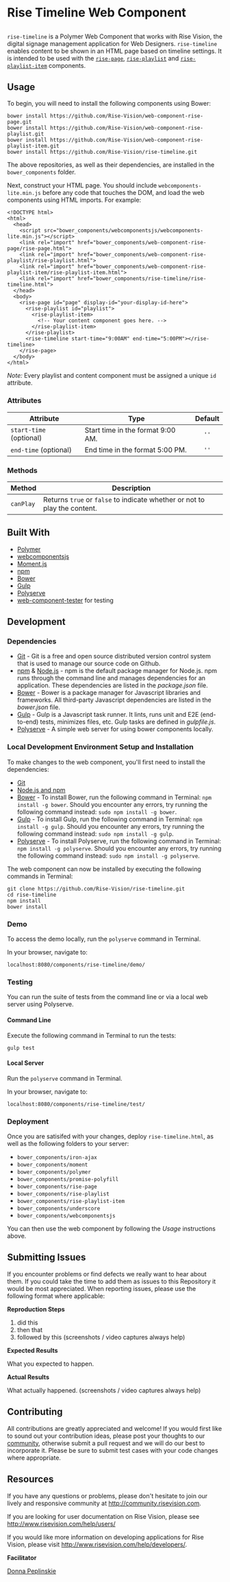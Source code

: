 # Rise Timeline Web Component

##
`rise-timeline` is a Polymer Web Component that works with Rise Vision, the digital signage management application for Web Designers. `rise-timeline` enables content to be shown in an HTML page based on timeline settings. It is intended to be used with the [`rise-page`](https://github.com/Rise-Vision/web-component-rise-page), [`rise-playlist`](https://github.com/Rise-Vision/web-component-rise-playlist) and [`rise-playlist-item`](https://github.com/Rise-Vision/web-component-rise-playlist-item) components.

## Usage
To begin, you will need to install the following components using Bower:
```
bower install https://github.com/Rise-Vision/web-component-rise-page.git
bower install https://github.com/Rise-Vision/web-component-rise-playlist.git
bower install https://github.com/Rise-Vision/web-component-rise-playlist-item.git
bower install https://github.com/Rise-Vision/rise-timeline.git
```

The above repositories, as well as their dependencies, are installed in the `bower_components` folder.

Next, construct your HTML page. You should include `webcomponents-lite.min.js` before any code that touches the DOM, and load the web components using HTML imports. For example:
```
<!DOCTYPE html>
<html>
  <head>
    <script src="bower_components/webcomponentsjs/webcomponents-lite.min.js"></script>
    <link rel="import" href="bower_components/web-component-rise-page/rise-page.html">
    <link rel="import" href="bower_components/web-component-rise-playlist/rise-playlist.html">
    <link rel="import" href="bower_components/web-component-rise-playlist-item/rise-playlist-item.html">
    <link rel="import" href="bower_components/rise-timeline/rise-timeline.html">
  </head>
  <body>
    <rise-page id="page" display-id="your-display-id-here">
      <rise-playlist id="playlist">
        <rise-playlist-item>
          <!-- Your content component goes here. -->
        </rise-playlist-item>
      </rise-playlist>
      <rise-timeline start-time="9:00AM" end-time="5:00PM"></rise-timeline>
    </rise-page>
  </body>
</html>
```

*Note:* Every playlist and content component must be assigned a unique `id` attribute.

### Attributes
| Attribute               | Type                              | Default |
| ----------------------- | --------------------------------- | :-----: |
| `start-time` (optional) | Start time in the format 9:00 AM. | `''`    |
| `end-time` (optional)   | End time in the format 5:00 PM.   | `''`    |

### Methods
| Method    | Description                                                               |
| --------- | ------------------------------------------------------------------------- |
| `canPlay` | Returns `true` or `false` to indicate whether or not to play the content. |

## Built With
- [Polymer](https://www.polymer-project.org/)
- [webcomponentsjs](https://github.com/webcomponents/webcomponentsjs)
- [Moment.js](http://momentjs.com/)
- [npm](https://www.npmjs.org)
- [Bower](http://bower.io/)
- [Gulp](http://gulpjs.com/)
- [Polyserve](https://www.npmjs.com/package/polyserve)
- [web-component-tester](https://github.com/Polymer/web-component-tester) for testing

## Development

### Dependencies
* [Git](http://git-scm.com/) - Git is a free and open source distributed version control system that is used to manage our source code on Github.
* [npm](https://www.npmjs.org/) & [Node.js](http://nodejs.org/) - npm is the default package manager for Node.js. npm runs through the command line and manages dependencies for an application. These dependencies are listed in the _package.json_ file.
* [Bower](http://bower.io/) - Bower is a package manager for Javascript libraries and frameworks. All third-party Javascript dependencies are listed in the _bower.json_ file.
* [Gulp](http://gulpjs.com/) - Gulp is a Javascript task runner. It lints, runs unit and E2E (end-to-end) tests, minimizes files, etc. Gulp tasks are defined in _gulpfile.js_.
* [Polyserve](https://www.npmjs.com/package/polyserve) - A simple web server for using bower components locally.

### Local Development Environment Setup and Installation
To make changes to the web component, you'll first need to install the dependencies:

- [Git](http://git-scm.com/book/en/v2/Getting-Started-Installing-Git)
- [Node.js and npm](http://blog.nodeknockout.com/post/65463770933/how-to-install-node-js-and-npm)
- [Bower](http://bower.io/#install-bower) - To install Bower, run the following command in Terminal: `npm install -g bower`. Should you encounter any errors, try running the following command instead: `sudo npm install -g bower`.
- [Gulp](https://github.com/gulpjs/gulp/blob/master/docs/getting-started.md) - To install Gulp, run the following command in Terminal: `npm install -g gulp`. Should you encounter any errors, try running the following command instead: `sudo npm install -g gulp`.
- [Polyserve](https://www.npmjs.com/package/polyserve) - To install Polyserve, run the following command in Terminal: `npm install -g polyserve`. Should you encounter any errors, try running the following command instead: `sudo npm install -g polyserve`.

The web component can now be installed by executing the following commands in Terminal:
```
git clone https://github.com/Rise-Vision/rise-timeline.git
cd rise-timeline
npm install
bower install
```

### Demo
To access the demo locally, run the `polyserve` command in Terminal.

In your browser, navigate to:
```
localhost:8080/components/rise-timeline/demo/
```

### Testing
You can run the suite of tests from the command line or via a local web server using Polyserve.

#### Command Line
Execute the following command in Terminal to run the tests:
```
gulp test
```

#### Local Server
Run the `polyserve` command in Terminal.

In your browser, navigate to:
```
localhost:8080/components/rise-timeline/test/
```

### Deployment
Once you are satisifed with your changes, deploy `rise-timeline.html`, as well as the following folders to your server:
* `bower_components/iron-ajax`
* `bower_components/moment`
* `bower_components/polymer`
* `bower_components/promise-polyfill`
* `bower_components/rise-page`
* `bower_components/rise-playlist`
* `bower_components/rise-playlist-item`
* `bower_components/underscore`
* `bower_components/webcomponentsjs`

You can then use the web component by following the *Usage* instructions above.

## Submitting Issues
If you encounter problems or find defects we really want to hear about them. If you could take the time to add them as issues to this Repository it would be most appreciated. When reporting issues, please use the following format where applicable:

**Reproduction Steps**

1. did this
2. then that
3. followed by this (screenshots / video captures always help)

**Expected Results**

What you expected to happen.

**Actual Results**

What actually happened. (screenshots / video captures always help)

## Contributing
All contributions are greatly appreciated and welcome! If you would first like to sound out your contribution ideas, please post your thoughts to our [community](http://community.risevision.com), otherwise submit a pull request and we will do our best to incorporate it. Please be sure to submit test cases with your code changes where appropriate.

## Resources
If you have any questions or problems, please don't hesitate to join our lively and responsive community at http://community.risevision.com.

If you are looking for user documentation on Rise Vision, please see http://www.risevision.com/help/users/

If you would like more information on developing applications for Rise Vision, please visit http://www.risevision.com/help/developers/.

**Facilitator**

[Donna Peplinskie](https://github.com/donnapep "Donna Peplinskie")
